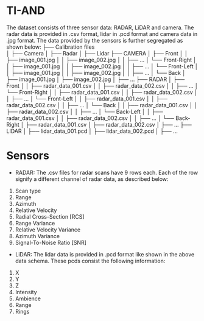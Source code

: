 # TI-AND

The dataset consists of three sensor data: RADAR, LiDAR and camera. The radar data is provided in .csv format, lidar in .pcd format and camera data in .jpg format. The data provided by the sensors is further segregated as shown below:
                                                      ├── Calibration files  
                                                      │   ├── Camera
                                                      │   ├── Radar
                                                      │   ├── Lidar
                                                      ├── CAMERA
                                                      │   ├── Front
                                                      │   │   ├── image_001.jpg
                                                      │   │   ├── image_002.jpg
                                                      │   │   ├── ...
                                                      │   └── Front-Right
                                                      │   │   ├── image_001.jpg
                                                      │   │   ├── image_002.jpg
                                                      │   │   ├── ...
                                                      │   └── Front-Left
                                                      │   │   ├── image_001.jpg
                                                      │   │   ├── image_002.jpg
                                                      │   │   ├── ...
                                                      │   └── Back
                                                      │       ├── image_001.jpg
                                                      │       ├── image_002.jpg
                                                      │       ├── ...
                                                      ├── RADAR
                                                      │   ├── Front
                                                      │   │   ├── radar_data_001.csv
                                                      │   │   ├── radar_data_002.csv
                                                      │   │   ├── ...
                                                      │   └── Front-Right
                                                      │   │   ├── radar_data_001.csv
                                                      │   │   ├── radar_data_002.csv
                                                      │   │   ├── ...
                                                      │   └── Front-Left
                                                      │   │   ├── radar_data_001.csv
                                                      │   │   ├── radar_data_002.csv
                                                      │   │   ├── ...
                                                      │   └── Back
                                                      │   │   ├── radar_data_001.csv
                                                      │   │   ├── radar_data_002.csv
                                                      │   │   ├── ...
                                                      │   └── Back-Left
                                                      │   │   ├── radar_data_001.csv
                                                      │   │   ├── radar_data_002.csv
                                                      │   │   ├── ...
                                                      │   └── Back-Right
                                                      │       ├── radar_data_001.csv
                                                      │       ├── radar_data_002.csv
                                                      │       ├── ...
                                                      ├── LIDAR
                                                      │   ├── lidar_data_001.pcd
                                                      │   ├── lidar_data_002.pcd
                                                      │   ├── ...

# Sensors
- RADAR:
The .csv files for radar scans have 9 rows each. Each of the row signify a different channel of radar data, as described below:
 1. Scan type
 2. Range
 3. Azimuth
 4. Relative Velocity
 5. Radial Cross-Section [RCS]
 6. Range Variance
 7. Relative Velocity Variance
 8. Azimuth Variance
 9. Signal-To-Noise Ratio [SNR]

- LiDAR:
The lidar data is provided in .pcd format like shown in the above data schema. These pcds consist the following information:
1. X
2. Y
3. Z
4. Intensity
5. Ambience
6. Range
7. Rings
